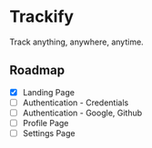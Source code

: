 # Trackify

Track anything, anywhere, anytime.

## Roadmap

- [x] Landing Page
- [ ] Authentication - Credentials
- [ ] Authentication - Google, Github
- [ ] Profile Page
- [ ] Settings Page
